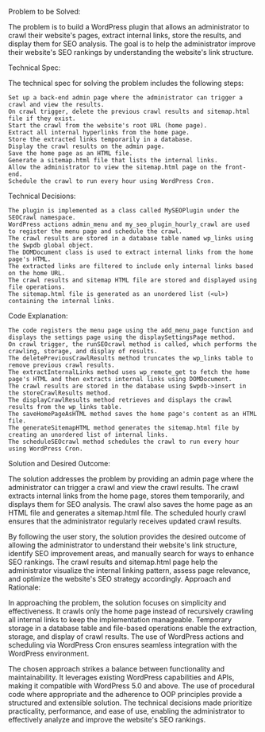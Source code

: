 Problem to be Solved:

The problem is to build a WordPress plugin that allows an administrator to crawl their website's pages, extract internal links, store the results, and display them for SEO analysis. The goal is to help the administrator improve their website's SEO rankings by understanding the website's link structure.

Technical Spec:

The technical spec for solving the problem includes the following steps:

    Set up a back-end admin page where the administrator can trigger a crawl and view the results.
    On crawl trigger, delete the previous crawl results and sitemap.html file if they exist.
    Start the crawl from the website's root URL (home page).
    Extract all internal hyperlinks from the home page.
    Store the extracted links temporarily in a database.
    Display the crawl results on the admin page.
    Save the home page as an HTML file.
    Generate a sitemap.html file that lists the internal links.
    Allow the administrator to view the sitemap.html page on the front-end.
    Schedule the crawl to run every hour using WordPress Cron.

Technical Decisions:

    The plugin is implemented as a class called MySEOPlugin under the SEOCrawl namespace.
    WordPress actions admin_menu and my_seo_plugin_hourly_crawl are used to register the menu page and schedule the crawl.
    The crawl results are stored in a database table named wp_links using the $wpdb global object.
    The DOMDocument class is used to extract internal links from the home page's HTML.
    The extracted links are filtered to include only internal links based on the home URL.
    The crawl results and sitemap HTML file are stored and displayed using file operations.
    The sitemap.html file is generated as an unordered list (<ul>) containing the internal links.

Code Explanation:

    The code registers the menu page using the add_menu_page function and displays the settings page using the displaySettingsPage method.
    On crawl trigger, the runSEOcrawl method is called, which performs the crawling, storage, and display of results.
    The deletePreviousCrawlResults method truncates the wp_links table to remove previous crawl results.
    The extractInternalLinks method uses wp_remote_get to fetch the home page's HTML and then extracts internal links using DOMDocument.
    The crawl results are stored in the database using $wpdb->insert in the storeCrawlResults method.
    The displayCrawlResults method retrieves and displays the crawl results from the wp_links table.
    The saveHomePageAsHTML method saves the home page's content as an HTML file.
    The generateSitemapHTML method generates the sitemap.html file by creating an unordered list of internal links.
    The scheduleSEOcrawl method schedules the crawl to run every hour using WordPress Cron.

Solution and Desired Outcome:

The solution addresses the problem by providing an admin page where the administrator can trigger a crawl and view the crawl results. The crawl extracts internal links from the home page, stores them temporarily, and displays them for SEO analysis. The crawl also saves the home page as an HTML file and generates a sitemap.html file. The scheduled hourly crawl ensures that the administrator regularly receives updated crawl results.

By following the user story, the solution provides the desired outcome of allowing the administrator to understand their website's link structure, identify SEO improvement areas, and manually search for ways to enhance SEO rankings. The crawl results and sitemap.html page help the administrator visualize the internal linking pattern, assess page relevance, and optimize the website's SEO strategy accordingly.
Approach and Rationale:

In approaching the problem, the solution focuses on simplicity and effectiveness. It crawls only the home page instead of recursively crawling all internal links to keep the implementation manageable. Temporary storage in a database table and file-based operations enable the extraction, storage, and display of crawl results. The use of WordPress actions and scheduling via WordPress Cron ensures seamless integration with the WordPress environment.

The chosen approach strikes a balance between functionality and maintainability. It leverages existing WordPress capabilities and APIs, making it compatible with WordPress 5.0 and above. The use of procedural code where appropriate and the adherence to OOP principles provide a structured and extensible solution. The technical decisions made prioritize practicality, performance, and ease of use, enabling the administrator to effectively analyze and improve the website's SEO rankings.